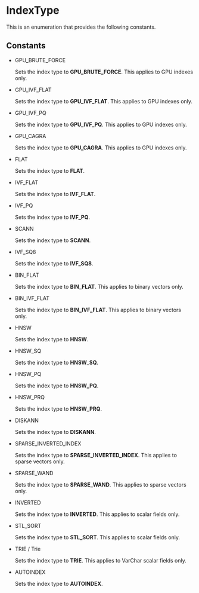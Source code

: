 # IndexType

This is an enumeration that provides the following constants.

## Constants

- GPU_BRUTE_FORCE

    Sets the index type to **GPU_BRUTE_FORCE**. This applies to GPU indexes only.

- GPU_IVF_FLAT

    Sets the index type to **GPU_IVF_FLAT**. This applies to GPU indexes only.

- GPU_IVF_PQ

    Sets the index type to **GPU_IVF_PQ**. This applies to GPU indexes only.

- GPU_CAGRA

    Sets the index type to **GPU_CAGRA**. This applies to GPU indexes only.

- FLAT

    Sets the index type to **FLAT**.

- IVF_FLAT

    Sets the index type to **IVF_FLAT**.

- IVF_PQ

    Sets the index type to **IVF_PQ**.

- SCANN

    Sets the index type to **SCANN**.

- IVF_SQ8

    Sets the index type to **IVF_SQ8**.

- BIN_FLAT

    Sets the index type to **BIN_FLAT**. This applies to binary vectors only.

- BIN_IVF_FLAT

    Sets the index type to **BIN_IVF_FLAT**. This applies to binary vectors only.

- HNSW

    Sets the index type to **HNSW**.

- HNSW_SQ
 
     Sets the index type to **HNSW_SQ**.
 
 - HNSW_PQ
 
     Sets the index type to **HNSW_PQ**.
 
 - HNSW_PRQ
 
     Sets the index type to **HNSW_PRQ**.

- DISKANN

    Sets the index type to **DISKANN**.

- SPARSE_INVERTED_INDEX

    Sets the index type to **SPARSE_INVERTED_INDEX**. This applies to sparse vectors only.

- SPARSE_WAND

    Sets the index type to **SPARSE_WAND**. This applies to sparse vectors only.

- INVERTED

    Sets the index type to **INVERTED**. This applies to scalar fields only.

- STL_SORT

    Sets the index type to **STL_SORT**. This applies to scalar fields only.

- TRIE / Trie

    Sets the index type to **TRIE**. This applies to VarChar scalar fields only.

- AUTOINDEX

    Sets the index type to **AUTOINDEX**.
